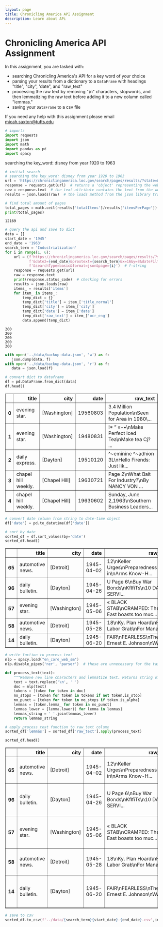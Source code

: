 ```yaml
---
layout: page
title: Chronicling America API Assignment
description: Learn about APi
---
```

# Chronicling America API Assignment
In this assignment, you are tasked with:
* searching Chronicling America's API for a key word of your choice
* parsing your results from a dictionary to a `DataFrame` with headings "title", "city", 'date", and "raw_text"
* processing the raw text by removing "\n" characters, stopwords, and then lemmatizing the raw text before adding it to a new column called "lemmas."
* saving your `DataFrame` to a csv file

If you need any help with this assignment please email micah.saxton@tufts.edu



```python
# imports
import requests
import json
import math
import pandas as pd
import spacy
```

searching the key_word: disney from year 1920 to 1963


```python
# initial search
# searching the key_word: disney from year 1920 to 1963
url = 'https://chroniclingamerica.loc.gov/search/pages/results/?state=&date1=1945&date2=1963&proxtext=Industrialization&x=16&y=8&dateFilterType=yearRange&rows=20&searchType=basic&format=json'
response = requests.get(url)  # returns a 'object' representing the webpage
raw = response.text  # the text attribute contains the text from the web page as a string
results = json.loads(raw)  # the loads method from the json library transforms the string into a dict

```


```python
# find total amount of pages
total_pages = math.ceil(results['totalItems']/results['itemsPerPage'])
print(total_pages)
```

    12169



```python
# query the api and save to dict 
data = []
start_date = '1945'
end_date = '1963'
search_term = 'Industrialization'
for i in range(1, 6):  
    url = (f'https://chroniclingamerica.loc.gov/search/pages/results/?state=&date1={start_date}'
           f'&date2={end_date}&proxtext={search_term}&x=16&y=8&dateFilterType=yearRange&rows=20'
           f'&searchType=basic&format=json&page={i}')  # f-string
    response = requests.get(url)
    raw = response.text
    print(response.status_code)  # checking for errors
    results = json.loads(raw)
    items_ = results['items']
    for item_ in items_:
        temp_dict = {}
        temp_dict['title'] = item_['title_normal']
        temp_dict['city'] = item_['city']
        temp_dict['date'] = item_['date']
        temp_dict['raw_text'] = item_['ocr_eng']
        data.append(temp_dict)
```

    200
    200
    200
    200
    200



```python
with open('../data/backup-data.json', 'w') as f:
   json.dump(data, f)
with open('../data/backup-data.json', 'r') as f:
   data = json.load(f)
```


```python
# convert dict to dataframe
df = pd.DataFrame.from_dict(data)
df.head()
```




<div>
<style scoped>
    .dataframe tbody tr th:only-of-type {
        vertical-align: middle;
    }

    .dataframe tbody tr th {
        vertical-align: top;
    }

    .dataframe thead th {
        text-align: right;
    }
</style>
<table border="1" class="dataframe">
  <thead>
    <tr style="text-align: right;">
      <th></th>
      <th>title</th>
      <th>city</th>
      <th>date</th>
      <th>raw_text</th>
    </tr>
  </thead>
  <tbody>
    <tr>
      <th>0</th>
      <td>evening star.</td>
      <td>[Washington]</td>
      <td>19560803</td>
      <td>3.4 Million Population\nSeen for Area in 1980\...</td>
    </tr>
    <tr>
      <th>1</th>
      <td>evening star.</td>
      <td>[Washington]</td>
      <td>19480831</td>
      <td>!* ” «-•\nMake Perfect Iced Tea\nMake tea Cj? ...</td>
    </tr>
    <tr>
      <th>2</th>
      <td>daily express.</td>
      <td>[Dayton]</td>
      <td>19510120</td>
      <td>^~eminine ^~adhion 3L\nHello Firends: Just lik...</td>
    </tr>
    <tr>
      <th>3</th>
      <td>chapel hill weekly.</td>
      <td>[Chapel Hill]</td>
      <td>19630721</td>
      <td>Page 2\nWhat Bait For Industry?\nBy NANCY VON ...</td>
    </tr>
    <tr>
      <th>4</th>
      <td>chapel hill weekly.</td>
      <td>[Chapel Hill]</td>
      <td>19630602</td>
      <td>Sunday, June 2,1963\nSouthern Business Leaders...</td>
    </tr>
  </tbody>
</table>
</div>




```python
# convert date column from string to date-time object
df['date'] = pd.to_datetime(df['date'])
```


```python
# sort by date
sorted_df = df.sort_values(by='date')
sorted_df.head()
```




<div>
<style scoped>
    .dataframe tbody tr th:only-of-type {
        vertical-align: middle;
    }

    .dataframe tbody tr th {
        vertical-align: top;
    }

    .dataframe thead th {
        text-align: right;
    }
</style>
<table border="1" class="dataframe">
  <thead>
    <tr style="text-align: right;">
      <th></th>
      <th>title</th>
      <th>city</th>
      <th>date</th>
      <th>raw_text</th>
    </tr>
  </thead>
  <tbody>
    <tr>
      <th>65</th>
      <td>automotive news.</td>
      <td>[Detroit]</td>
      <td>1945-04-02</td>
      <td>12\nKeller Urges\nPreparedness in\nArms Know-H...</td>
    </tr>
    <tr>
      <th>96</th>
      <td>daily bulletin.</td>
      <td>[Dayton]</td>
      <td>1945-04-26</td>
      <td>U Page 6\nBuy War Bonds\nKflfiTs\n10 DAY SERVI...</td>
    </tr>
    <tr>
      <th>57</th>
      <td>evening star.</td>
      <td>[Washington]</td>
      <td>1945-05-06</td>
      <td>« BLACK STAB\nCRAMPED: The East boasts too muc...</td>
    </tr>
    <tr>
      <th>58</th>
      <td>automotive news.</td>
      <td>[Detroit]</td>
      <td>1945-05-28</td>
      <td>18\nKy. Plan Hoard\nHits Labor Grab\nFor Manag...</td>
    </tr>
    <tr>
      <th>14</th>
      <td>daily bulletin.</td>
      <td>[Dayton]</td>
      <td>1945-06-20</td>
      <td>FAIR\nFEARLESS\nThe\nEy Ernest E. Johnson\nWAS...</td>
    </tr>
  </tbody>
</table>
</div>




```python
# write fuction to process text
nlp = spacy.load("en_core_web_sm")
nlp.disable_pipes('ner', 'parser')  # these are unnecessary for the task at hand

def process_text(text):
    """Remove new line characters and lemmatize text. Returns string of lemmas"""
    text = text.replace('\n', ' ')
    doc = nlp(text)
    tokens = [token for token in doc]
    no_stops = [token for token in tokens if not token.is_stop]
    no_punct = [token for token in no_stops if token.is_alpha]
    lemmas = [token.lemma_ for token in no_punct]
    lemmas_lower = [lemma.lower() for lemma in lemmas]
    lemmas_string = ' '.join(lemmas_lower)
    return lemmas_string
```


```python
# apply process_text function to raw_text column
sorted_df['lemmas'] = sorted_df['raw_text'].apply(process_text)
```


```python
sorted_df.head()
```




<div>
<style scoped>
    .dataframe tbody tr th:only-of-type {
        vertical-align: middle;
    }

    .dataframe tbody tr th {
        vertical-align: top;
    }

    .dataframe thead th {
        text-align: right;
    }
</style>
<table border="1" class="dataframe">
  <thead>
    <tr style="text-align: right;">
      <th></th>
      <th>title</th>
      <th>city</th>
      <th>date</th>
      <th>raw_text</th>
      <th>lemmas</th>
    </tr>
  </thead>
  <tbody>
    <tr>
      <th>65</th>
      <td>automotive news.</td>
      <td>[Detroit]</td>
      <td>1945-04-02</td>
      <td>12\nKeller Urges\nPreparedness in\nArms Know-H...</td>
      <td>keller urges preparedness arms know aberdeen p...</td>
    </tr>
    <tr>
      <th>96</th>
      <td>daily bulletin.</td>
      <td>[Dayton]</td>
      <td>1945-04-26</td>
      <td>U Page 6\nBuy War Bonds\nKflfiTs\n10 DAY SERVI...</td>
      <td>u page buy war bonds kflfits day service makes...</td>
    </tr>
    <tr>
      <th>57</th>
      <td>evening star.</td>
      <td>[Washington]</td>
      <td>1945-05-06</td>
      <td>« BLACK STAB\nCRAMPED: The East boasts too muc...</td>
      <td>black stab cramped east boast man marvel weste...</td>
    </tr>
    <tr>
      <th>58</th>
      <td>automotive news.</td>
      <td>[Detroit]</td>
      <td>1945-05-28</td>
      <td>18\nKy. Plan Hoard\nHits Labor Grab\nFor Manag...</td>
      <td>plan hoard hit labor grab management frankfort...</td>
    </tr>
    <tr>
      <th>14</th>
      <td>daily bulletin.</td>
      <td>[Dayton]</td>
      <td>1945-06-20</td>
      <td>FAIR\nFEARLESS\nThe\nEy Ernest E. Johnson\nWAS...</td>
      <td>fair fearless ey ernest johnson washington anp...</td>
    </tr>
  </tbody>
</table>
</div>




```python
# save to csv
sorted_df.to_csv(f'../data/{search_term}{start_date}-{end_date}.csv',index=False)
```
